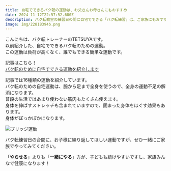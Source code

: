 ```yaml
---
title: 自宅でできるバク転の運動は、お父さんお母さんにもおすすめ
date: 2024-11-12T22:57:52.680Z
description: バク転教室の練習日の間に自宅でできる「バク転練習」は、ご家族にもおすすめです。家族みんなで運動して、楽しく健康的に、そしてお子様はバク転上手になりましょう。
image: img/22818394b.png
---
```

こんにちは、バク転トレーナーのTETSUYAです。\
以前紹介した、自宅でできるバク転のための運動。\
この運動は負荷が高くなく、誰でもできる簡単な運動です。

記事はこちら！\
[バク転のために自宅でできる運動を紹介します](/post/bakuten-movie/)

記事では16種類の運動を紹介しています。\
バク転のための自宅運動は、腕から足まで全身を使うので、全身の運動不足の解消になります。\
普段の生活ではあまり使わない筋肉もたくさん使えます。\
身体を伸ばすストレッチも含まれていますので、固まった身体をほぐす効果もあります。\
身体がぽっかぽかになります。

![ブリッジ運動](img/bakuten-movie16.jpg "ブリッジ運動")

バク転練習日の合間に、お子様に繰り返してほしい運動ですが、ぜひ一緒にご家族でやってみてください。

「**やらせる**」よりも「**一緒にやる**」方が、子どもも続けやすいですし、家族みんなで健康になります！